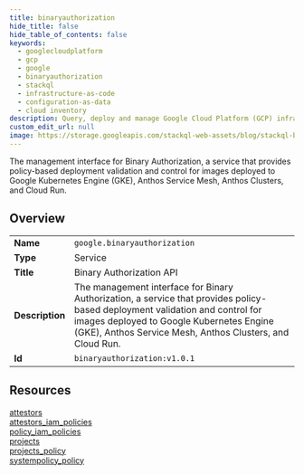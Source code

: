 ```yaml
---
title: binaryauthorization
hide_title: false
hide_table_of_contents: false
keywords:
  - googlecloudplatform
  - gcp
  - google
  - binaryauthorization
  - stackql
  - infrastructure-as-code
  - configuration-as-data
  - cloud inventory
description: Query, deploy and manage Google Cloud Platform (GCP) infrastructure and resources using SQL
custom_edit_url: null
image: https://storage.googleapis.com/stackql-web-assets/blog/stackql-blog-post-featured-image.png
---
```

The management interface for Binary Authorization, a service that provides policy-based deployment validation and control for images deployed to Google Kubernetes Engine (GKE), Anthos Service Mesh, Anthos Clusters, and Cloud Run.   
    

## Overview
<table><tbody>
<tr><td><b>Name</b></td><td><code>google.binaryauthorization</code></td></tr>
<tr><td><b>Type</b></td><td>Service</td></tr>
<tr><td><b>Title</b></td><td>Binary Authorization API</td></tr>
<tr><td><b>Description</b></td><td>The management interface for Binary Authorization, a service that provides policy-based deployment validation and control for images deployed to Google Kubernetes Engine (GKE), Anthos Service Mesh, Anthos Clusters, and Cloud Run. </td></tr>
<tr><td><b>Id</b></td><td><code>binaryauthorization:v1.0.1</code></td></tr>
</tbody></table>

## Resources
<div class="row">
<div class="providerDocColumn">
<a href="/providers/google/binaryauthorization/attestors/">attestors</a><br />
<a href="/providers/google/binaryauthorization/attestors_iam_policies/">attestors_iam_policies</a><br />
<a href="/providers/google/binaryauthorization/policy_iam_policies/">policy_iam_policies</a><br />
</div>
<div class="providerDocColumn">
<a href="/providers/google/binaryauthorization/projects/">projects</a><br />
<a href="/providers/google/binaryauthorization/projects_policy/">projects_policy</a><br />
<a href="/providers/google/binaryauthorization/systempolicy_policy/">systempolicy_policy</a><br />
</div>
</div>
